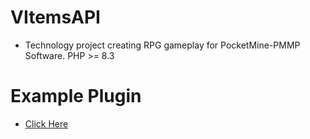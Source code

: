 # VItemsAPI
- Technology project creating RPG gameplay for PocketMine-PMMP Software. PHP >= 8.3

# Example Plugin
- [Click Here](https://github.com/VennDev/Example-ItemsAPI)
